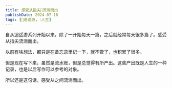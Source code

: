 ```yaml
---
title: 感受从指尖💅流淌而出
publishDate: 2024-07-18
tags: [🧚逍遥游, 💧人生]
---
```


自从逍遥游系列开始以来，除了一开始每天一篇，之后就经常每天很多篇了。感受从指尖流淌而出。

以前有啥想法，都只是在备忘录里记一下，就不管了，也积累了很多。

但是现在写下来，虽然是流水账，但是总觉得有所产出。这些产出既是人生的一种记录，也是以后写作可以参考的对象。

所以还是这句话，感受从之间流淌而出。
